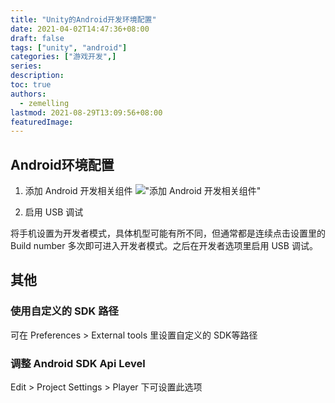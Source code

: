 ```yaml
---
title: "Unity的Android开发环境配置"
date: 2021-04-02T14:47:36+08:00
draft: false
tags: ["unity", "android"]
categories: ["游戏开发",]
series:
description:
toc: true
authors:
  - zemelling
lastmod: 2021-08-29T13:09:56+08:00
featuredImage:
---
```


## Android环境配置

1. 添加 Android 开发相关组件
!["添加 Android 开发相关组件"](https://docs.unity3d.com/uploads/Main/AddAndroidcomponents.png)

2. 启用 USB 调试

将手机设置为开发者模式，具体机型可能有所不同，但通常都是连续点击设置里的 Build number 多次即可进入开发者模式。之后在开发者选项里启用 USB 调试。

## 其他

### 使用自定义的 SDK 路径

可在 Preferences > External tools 里设置自定义的 SDK等路径

### 调整 Android SDK Api Level

Edit > Project Settings > Player 下可设置此选项
